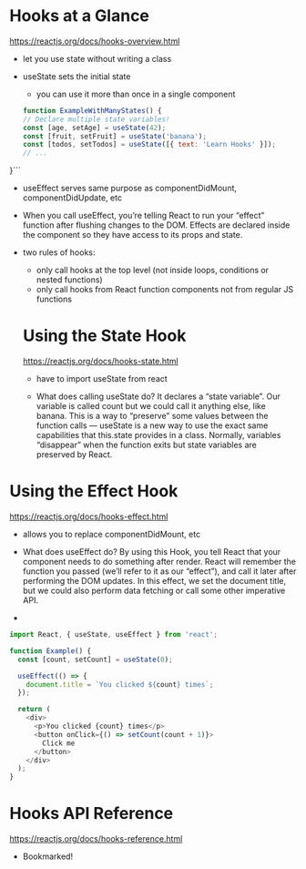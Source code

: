 # Hooks at a Glance
https://reactjs.org/docs/hooks-overview.html

* let you use state without writing a class

* useState sets the initial state
  * you can use it more than once in a single component
  ```js
  function ExampleWithManyStates() {
  // Declare multiple state variables!
  const [age, setAge] = useState(42);
  const [fruit, setFruit] = useState('banana');
  const [todos, setTodos] = useState([{ text: 'Learn Hooks' }]);
  // ...
}```

* useEffect serves same purpose as componentDidMount, componentDidUpdate, etc 

* When you call useEffect, you’re telling React to run your “effect” function after flushing changes to the DOM. Effects are declared inside the component so they have access to its props and state.

* two rules of hooks:
  * only call hooks at the top level (not inside loops, conditions or nested functions)
  * only call hooks from React function components not from regular JS functions

  # Using the State Hook
  https://reactjs.org/docs/hooks-state.html

  * have to import useState from react

  * What does calling useState do? It declares a “state variable”. Our variable is called count but we could call it anything else, like banana. This is a way to “preserve” some values between the function calls — useState is a new way to use the exact same capabilities that this.state provides in a class. Normally, variables “disappear” when the function exits but state variables are preserved by React.

# Using the Effect Hook
https://reactjs.org/docs/hooks-effect.html

* allows you to replace componentDidMount, etc

* What does useEffect do? By using this Hook, you tell React that your component needs to do something after render. React will remember the function you passed (we’ll refer to it as our “effect”), and call it later after performing the DOM updates. In this effect, we set the document title, but we could also perform data fetching or call some other imperative API.

* 
```js
import React, { useState, useEffect } from 'react';

function Example() {
  const [count, setCount] = useState(0);

  useEffect(() => {
    document.title = `You clicked ${count} times`;
  });

  return (
    <div>
      <p>You clicked {count} times</p>
      <button onClick={() => setCount(count + 1)}>
        Click me
      </button>
    </div>
  );
}
```

# Hooks API Reference
https://reactjs.org/docs/hooks-reference.html

* Bookmarked!
